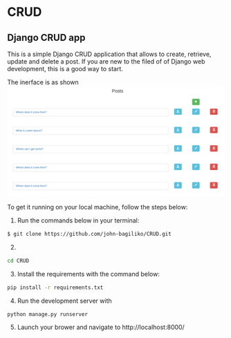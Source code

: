 # CRUD
## Django CRUD app    

This is a simple Django CRUD application that allows to create, retrieve, update and delete a post. If you are new to the filed of of  Django web development, this is a good way to start.

The inerface is as shown
![Drag Racing](Crud.png)

To get it running on your local machine, follow the steps below:

1. Run the commands below in your terminal:
```bash
$ git clone https://github.com/john-bagiliko/CRUD.git 
```
2. 
```bash
cd CRUD
```
3. Install the requirements with the command below:

```bash
pip install -r requirements.txt
```
4. Run the development server with

```bash
python manage.py runserver
```

5. Launch your brower and navigate to http://localhost:8000/
